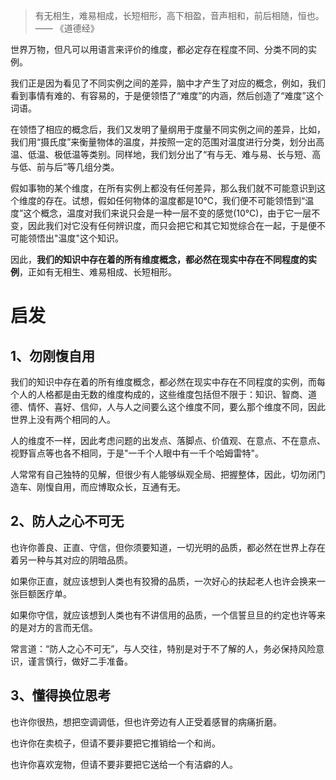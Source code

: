 > 有无相生，难易相成，长短相形，高下相盈，音声相和，前后相随，恒也。 —— 《道德经》

世界万物，但凡可以用语言来评价的维度，都必定存在程度不同、分类不同的实例。

我们正是因为看见了不同实例之间的差异，脑中才产生了对应的概念，例如，我们看到事情有难的、有容易的，于是便领悟了“难度”的内涵，然后创造了“难度”这个词语。

在领悟了相应的概念后，我们又发明了量纲用于度量不同实例之间的差异，比如，我们用“摄氏度”来衡量物体的温度，并按照一定的范围对温度进行分类，划分出高温、低温、极低温等类别。同样地，我们划分出了“有与无、难与易、长与短、高与低、前与后”等几组分类。

假如事物的某个维度，在所有实例上都没有任何差异，那么我们就不可能意识到这个维度的存在。试想，假如任何物体的温度都是10℃，我们便不可能领悟到“温度”这个概念，温度对我们来说只会是一种一层不变的感觉(10℃)，由于它一层不变，因此我们对它没有任何辨识度，而只会把它和其它知觉综合在一起，于是便不可能领悟出"温度"这个知识。

因此，**我们的知识中存在着的所有维度概念，都必然在现实中存在不同程度的实例**，正如有无相生、难易相成、长短相形。

# 启发

## 1、勿刚愎自用

我们的知识中存在着的所有维度概念，都必然在现实中存在不同程度的实例，而每个人的人格都是由无数的维度构成的，这些维度包括但不限于：知识、智商、道德、情怀、喜好、信仰，人与人之间要么这个维度不同，要么那个维度不同，因此世界上没有两个相同的人。

人的维度不一样，因此考虑问题的出发点、落脚点、价值观、在意点、不在意点、视野盲点等也各不相同，于是"一千个人眼中有一千个哈姆雷特"。

人常常有自己独特的见解，但很少有人能够纵观全局、把握整体，因此，切勿闭门造车、刚愎自用，而应博取众长，互通有无。

## 2、防人之心不可无

也许你善良、正直、守信，但你须要知道，一切光明的品质，都必然在世界上存在着另一种与其对应的阴暗品质。

如果你正直，就应该想到人类也有狡猾的品质，一次好心的扶起老人也许会换来一张巨额医疗单。

如果你守信，就应该想到人类也有不讲信用的品质，一个信誓旦旦的约定也许等来的是对方的言而无信。

常言道：“防人之心不可无”，与人交往，特别是对于不了解的人，务必保持风险意识，谨言慎行，做好二手准备。

## 3、懂得换位思考

也许你很热，想把空调调低，但也许旁边有人正受着感冒的病痛折磨。

也许你在卖梳子，但请不要非要把它推销给一个和尚。

也许你喜欢宠物，但请不要非要把它送给一个有洁癖的人。
